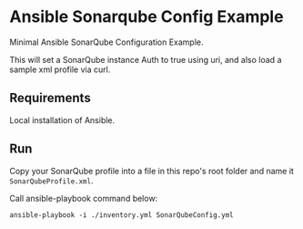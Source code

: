# Ansible Sonarqube Config Example
Minimal Ansible SonarQube Configuration Example.

This will set a SonarQube instance Auth to true using uri, and also load a sample xml profile via curl.

## Requirements
Local installation of Ansible.

## Run

Copy your SonarQube profile into a file in this repo's root folder and name it ```SonarQubeProfile.xml```.

Call ansible-playbook command below:

```
ansible-playbook -i ./inventory.yml SonarQubeConfig.yml
```
